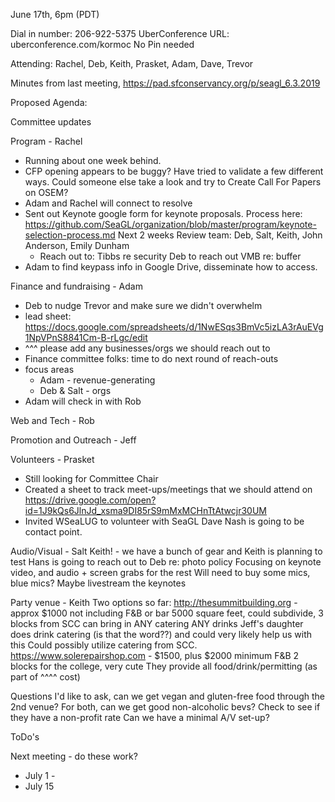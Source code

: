 June 17th, 6pm (PDT)

Dial in number: 206-922-5375
UberConference URL: uberconference.com/kormoc
No Pin needed

Attending: Rachel, Deb, Keith, Prasket, Adam, Dave, Trevor

Minutes from last meeting, https://pad.sfconservancy.org/p/seagl_6.3.2019


Proposed Agenda:

Committee updates

Program - Rachel
 - Running about one week behind.
 - CFP opening appears to be buggy?  Have tried to validate a few different ways.  Could someone else take a look and try to Create Call For Papers on OSEM?
  - Adam and Rachel will connect to resolve
 - Sent out Keynote google form for keynote proposals.  Process here: https://github.com/SeaGL/organization/blob/master/program/keynote-selection-process.md Next 2 weeks
 Review team: Deb, Salt, Keith, John Anderson, Emily Dunham
    - Reach out to: Tibbs re security
    Deb to reach out VMB re: buffer
 - Adam to find keypass info in Google Drive, disseminate how to access.

Finance and fundraising - Adam
- Deb to nudge Trevor and make sure we didn't overwhelm
- lead sheet: https://docs.google.com/spreadsheets/d/1NwESqs3BmVc5izLA3rAuEVg1NpVPnS8841Cm-B-rLgc/edit
- ^^^ please add any businesses/orgs we should reach out to
- Finance committee folks: time to do next round of reach-outs
- focus areas
    - Adam - revenue-generating
    - Deb & Salt - orgs
- Adam will check in with Rob

Web and Tech - Rob

Promotion and Outreach - Jeff

Volunteers - Prasket
 - Still looking for Committee Chair
 - Created a sheet to track meet-ups/meetings that we should attend on https://drive.google.com/open?id=1J9kQs6JlnJd_xsma9DI85rS9mMxMCHnTtAtwcjr30UM 
 - Invited WSeaLUG to volunteer with SeaGL Dave Nash is going to be contact point. 

Audio/Visual - Salt
Keith! - we have a bunch of gear and Keith is planning to test
Hans is going to reach out to Deb re: photo policy
Focusing on keynote video, and audio + screen grabs for the rest
Will need to buy some mics, blue mics?
Maybe livestream the keynotes 

Party venue - Keith
Two options  so far:
http://thesummitbuilding.org - approx $1000 not including F&B or bar
5000 square feet, could subdivide, 3 blocks from SCC 
can bring in ANY catering ANY drinks
Jeff's daughter does drink catering (is that the word??) and could very likely help us with this
Could possibly utilize catering from SCC.
https://www.solerepairshop.com - $1500, plus $2000 minimum F&B
2 blocks for the college, very cute
They provide all food/drink/permitting (as part of ^^^^ cost)

Questions I'd like to ask, can we get vegan and gluten-free food through the 2nd venue?
For both, can we get good non-alcoholic bevs? 
Check to see if they have a non-profit rate
Can we have a minimal A/V set-up?


ToDo's


Next meeting - do these work?
 * July 1 - 
 * July 15
